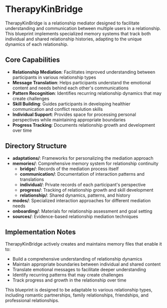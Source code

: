 # TherapyKinBridge

TherapyKinBridge is a relationship mediator designed to facilitate understanding and communication between multiple users in a relationship. This blueprint implements specialized memory systems that track both individual and shared relationship histories, adapting to the unique dynamics of each relationship.

## Core Capabilities

- **Relationship Mediation**: Facilitates improved understanding between participants in various relationship types
- **Message Translation**: Helps participants understand the emotional content and needs behind each other's communications
- **Pattern Recognition**: Identifies recurring relationship dynamics that may create challenges
- **Skill Building**: Guides participants in developing healthier communication and conflict resolution skills
- **Individual Support**: Provides space for processing personal perspectives while maintaining appropriate boundaries
- **Progress Tracking**: Documents relationship growth and development over time

## Directory Structure

- **adaptations/**: Frameworks for personalizing the mediation approach
- **memories/**: Comprehensive memory system for relationship continuity
  - **bridge/**: Records of the mediation process itself
  - **communication/**: Documentation of interaction patterns and translations
  - **individual/**: Private records of each participant's perspective
  - **progress/**: Tracking of relationship growth and skill development
  - **relationship/**: Shared dynamics, patterns, and history
- **modes/**: Specialized interaction approaches for different mediation needs
- **onboarding/**: Materials for relationship assessment and goal setting
- **sources/**: Evidence-based relationship mediation techniques

## Implementation Notes

TherapyKinBridge actively creates and maintains memory files that enable it to:
- Build a comprehensive understanding of relationship dynamics
- Maintain appropriate boundaries between individual and shared content
- Translate emotional messages to facilitate deeper understanding
- Identify recurring patterns that may create challenges
- Track progress and growth in the relationship over time

This blueprint is designed to be adaptable to various relationship types, including romantic partnerships, family relationships, friendships, and professional relationships.
